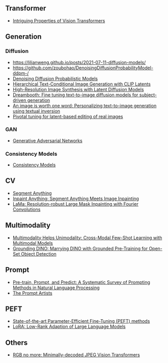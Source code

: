 

## Transformer
- [Intriguing Properties of Vision Transformers](https://arxiv.org/abs/2105.10497)


## Generation
### Diffusion
- https://lilianweng.github.io/posts/2021-07-11-diffusion-models/
- https://github.com/zoubohao/DenoisingDiffusionProbabilityModel-ddpm-/
- [Denoising Diffusion Probabilistic Models](https://arxiv.org/pdf/2006.11239.pdf)
- [Hierarchical Text-Conditional Image Generation with CLIP Latents](https://arxiv.org/pdf/2204.06125.pdf)
- [High-Resolution Image Synthesis with Latent Diffusion Models](https://github.com/CompVis/stable-diffusion)
- [Dreambooth: Fine tuning text-to-image diffusion models for subject-driven generation]()
- [An image is worth one word: Personalizing text-to-image generation using textual inversion]()
- [Pivotal tuning for latent-based editing of real images]()

### GAN
- [Generative Adversarial Networks](https://arxiv.org/abs/1406.2661)

### Consistency Models
- [Consistency Models](https://arxiv.org/pdf/2303.01469v1.pdf)


## CV
- [Segment Anything](https://arxiv.org/pdf/2304.02643.pdf)
- [Inpaint Anything: Segment Anything Meets Image Inpainting](https://arxiv.org/pdf/2304.06790.pdf)
- [LaMa: Resolution-robust Large Mask Inpainting with Fourier Convolutions](https://github.com/geekyutao/Inpaint-Anything/tree/main/lama)


## Multimodality
- [Multimodality Helps Unimodality: Cross-Modal Few-Shot Learning with Multimodal Models]()
- [Grounding DINO: Marrying DINO with Grounded Pre-Training for Open-Set Object Detection](https://arxiv.org/pdf/2303.05499v4.pdf)


## Prompt 
- [Pre-train, Prompt, and Predict: A Systematic Survey of Prompting Methods in Natural Language Processing](https://arxiv.org/pdf/2107.13586.pdf)
- [The Prompt Artists](https://arxiv.org/pdf/2303.12253.pdf)


## PEFT
- [State-of-the-art Parameter-Efficient Fine-Tuning (PEFT) methods](https://github.com/huggingface/peft)
- [LoRA: Low-Rank Adaption of Large Language Models](https://arxiv.org/pdf/2106.09685.pdf)


## Others 
- [RGB no more: Minimally-decoded JPEG Vision Transformers](https://arxiv.org/abs/2211.16421)